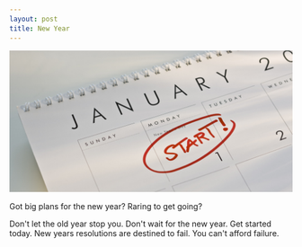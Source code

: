 ```yaml
---
layout: post
title: New Year
---
```


![](/uploads/new-years-resolutions-calendar.jpg)

Got big plans for the new year? Raring to get going?

Don't let the old year stop you. Don't wait for the new year. Get started today. New years resolutions are destined to fail. You can't afford failure.

&nbsp;